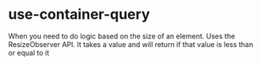 # use-container-query

When you need to do logic based on the size of an element. Uses the ResizeObserver API. It takes a value and will return if that value is less than or equal to it
